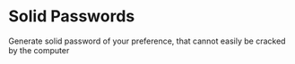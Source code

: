 # Solid Passwords 
Generate solid password of your preference, that cannot easily be cracked by the computer